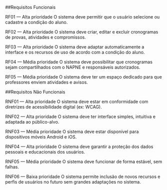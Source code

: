 ##Requisitos Funcionais

RF01 — Alta prioridade
O sistema deve permitir que o usuário selecione ou cadastre a condição do aluno.

RF02 — Alta prioridade
O sistema deve criar, editar e excluir cronogramas de provas, atividades e compromissos.

RF03 — Alta prioridade
O sistema deve adaptar automaticamente a interface e os recursos de uso de acordo com a condição do aluno.

RF04 — Média prioridade
O sistema deve possibilitar que cronogramas sejam compartilhados com o NAPNE e responsáveis autorizados.

RF05 — Média prioridade
O sistema deve ter um espaço dedicado para que professores enviem atividades e avisos.

##Requisitos Não Funcionais

RNF01 — Alta prioridade
O sistema deve estar em conformidade com diretrizes de acessibilidade digital (ex: WCAG).

RNF02 — Alta prioridade
O sistema deve ter interface simples, intuitiva e adaptada ao público-alvo.

RNF03 — Média prioridade
O sistema deve estar disponível para dispositivos móveis Android e iOS.

RNF04 — Alta prioridade
O sistema deve garantir a proteção dos dados pessoais e educacionais dos usuários.

RNF05 — Média prioridade
O sistema deve funcionar de forma estável, sem falhas.

RNF06 — Baixa prioridade
O sistema permite inclusão de novos recursos e perfis de usuários no futuro sem grandes adaptações no sistema.








